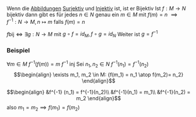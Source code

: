Wenn die [Abbildungen](Abbildungen.md) [Surjektiv](Surjektiv.md) und [Injektiv](Injektiv.md) ist, ist er Bijektiv
Ist $f: M \to N$ bijektiv dann gibt es für jedes $n \in N$ genau ein $m \in M$
mit $f(m) = n$
$\implies f^{-1}: N \to M, n \mapsto m$ falls $f(m) = n$

$f \text{bij}\iff \exists g: N \to M$ mit $g\circ f = id_M, f \circ g = id_N$
Weiter ist $g=f^{-1}$


### Beispiel
$\forall m\in M$
$f^{-1}(f(m)) = m$
$f^{-1}$ inj Sei $n_1, n_2 \in N$ $f^{-1}(n_1) = f^{-1}(n_2)$
$$\begin{align}
\exists m_1, m_2 \in M: {f(m_1) = n_1 \atop f(m_2)= n_2}
\end{align}$$

$$\begin{align}
&f^{-1} (n_1) = f^{-1}(n_2)\\
&f^{-1}(n_1) = m_1\\
&f^{-1}(n_2) = m_2
\end{align}$$
also $m_1 = m_2 \implies f(m_1) = f(m_2)$ 
